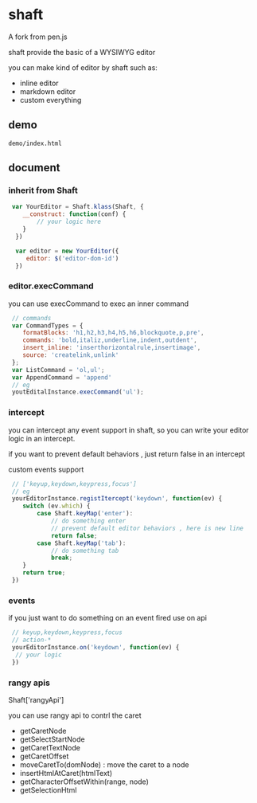 shaft
=====

A fork from pen.js

shaft  provide the  basic of a  WYSIWYG  editor   

you can make kind of editor by shaft such as:

* inline editor
* markdown editor
* custom everything 

## demo 

`demo/index.html` 

## document

### inherit from Shaft

```javascript
 var YourEditor = Shaft.klass(Shaft, {
    __construct: function(conf) {
        // your logic here
    }
  })

  var editor = new YourEditor({
     editor: $('editor-dom-id')
  })
```

### editor.execCommand 

you can use execCommand to exec an inner command 

```javascript
 // commands
 var CommandTypes = {
    formatBlocks: 'h1,h2,h3,h4,h5,h6,blockquote,p,pre',
    commands: 'bold,italiz,underline,indent,outdent',
    insert_inline: 'inserthorizontalrule,insertimage',
    source: 'createlink,unlink'
 };
 var ListCommand = 'ol,ul';
 var AppendCommand = 'append'
 // eg
 youtEditalInstance.execCommand('ul');
```

### intercept

you can intercept any event support in shaft, so you can write your 
editor logic in an intercept. 

if you want to prevent default behaviors , just return false in an intercept

custom events support 

```javascript
 // ['keyup,keydown,keypress,focus']
 // eg
 yourEditorInstance.registItercept('keydown', function(ev) {
    switch (ev.which) {
        case Shaft.keyMap('enter'):
            // do something enter 
            // prevent default editor behaviors , here is new line
            return false;
        case Shaft.keyMap('tab'):
            // do something tab
            break;
    }
    return true;
 })
```

### events 

if you just want to do something on an event fired 
use on api 

```javascript
 // keyup,keydown,keypress,focus
 // action-*
 yourEditorInstance.on('keydown', function(ev) {
  // your logic
 })
```

### rangy apis

Shaft['rangyApi']

you can use rangy api to contrl the caret 

* getCaretNode
* getSelectStartNode
* getCaretTextNode
* getCaretOffset
* moveCaretTo(domNode) : move the caret to a node
* insertHtmlAtCaret(htmlText)
* getCharacterOffsetWithin(range, node) 
* getSelectionHtml




